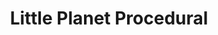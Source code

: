 ---
layout: link
href: https://alan-luo.github.io/planetprocedural/
title: Little Planet Procedural
permalink: /project/lil-proc.html
thumb: 1.jpg
number: '000'
tags: code art featured
---
